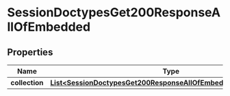 

# SessionDoctypesGet200ResponseAllOfEmbedded


## Properties

| Name | Type | Description | Notes |
|------------ | ------------- | ------------- | -------------|
|**collection** | [**List&lt;SessionDoctypesGet200ResponseAllOfEmbeddedCollectionInner&gt;**](SessionDoctypesGet200ResponseAllOfEmbeddedCollectionInner.md) |  |  [optional] |




